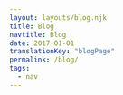 ```yaml
---
layout: layouts/blog.njk
title: Blog
navtitle: Blog
date: 2017-01-01
translationKey: "blogPage"
permalink: /blog/
tags:
  - nav
---
```

